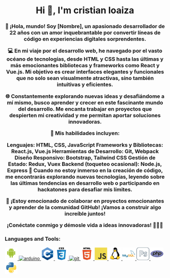 <h1 align="center">Hi 👋, I'm cristian loaiza</h1>
<h3 align="center">🚀 ¡Hola, mundo! Soy [Nombre], un apasionado desarrollador de 22 años con un amor inquebrantable por convertir líneas de código en experiencias digitales sorprendentes.

💻 En mi viaje por el desarrollo web, he navegado por el vasto océano de tecnologías, desde HTML y CSS hasta las últimas y más emocionantes bibliotecas y frameworks como React y Vue.js. Mi objetivo es crear interfaces elegantes y funcionales que no solo sean visualmente atractivas, sino también intuitivas y eficientes.

🌐 Constantemente explorando nuevas ideas y desafiándome a mí mismo, busco aprender y crecer en este fascinante mundo del desarrollo. Me encanta trabajar en proyectos que despierten mi creatividad y me permitan aportar soluciones innovadoras.

🔧 Mis habilidades incluyen:

Lenguajes: HTML, CSS, JavaScript
Frameworks y Bibliotecas: React.js, Vue.js
Herramientas de Desarrollo: Git, Webpack
Diseño Responsivo: Bootstrap, Tailwind CSS
Gestión de Estado: Redux, Vuex
Backend (toqueteo ocasional): Node.js, Express
🌈 Cuando no estoy inmerso en la creación de código, me encontrarás explorando nuevas tecnologías, leyendo sobre las últimas tendencias en desarrollo web o participando en hackatones para desafiar mis límites.

🤝 ¡Estoy emocionado de colaborar en proyectos emocionantes y aprender de la comunidad GitHub! ¡Vamos a construir algo increíble juntos!

¡Conéctate conmigo y démosle vida a ideas innovadoras! 👩‍💻🚀</h3>


<h3 align="left">Languages and Tools:</h3>
<p align="left"> <a href="https://developer.android.com" target="_blank" rel="noreferrer"> <img src="https://raw.githubusercontent.com/devicons/devicon/master/icons/android/android-original-wordmark.svg" alt="android" width="40" height="40"/> </a> <a href="https://www.arduino.cc/" target="_blank" rel="noreferrer"> <img src="https://cdn.worldvectorlogo.com/logos/arduino-1.svg" alt="arduino" width="40" height="40"/> </a> <a href="https://www.w3schools.com/cpp/" target="_blank" rel="noreferrer"> <img src="https://raw.githubusercontent.com/devicons/devicon/master/icons/cplusplus/cplusplus-original.svg" alt="cplusplus" width="40" height="40"/> </a> <a href="https://www.w3schools.com/css/" target="_blank" rel="noreferrer"> <img src="https://raw.githubusercontent.com/devicons/devicon/master/icons/css3/css3-original-wordmark.svg" alt="css3" width="40" height="40"/> </a> <a href="https://git-scm.com/" target="_blank" rel="noreferrer"> <img src="https://www.vectorlogo.zone/logos/git-scm/git-scm-icon.svg" alt="git" width="40" height="40"/> </a> <a href="https://www.w3.org/html/" target="_blank" rel="noreferrer"> <img src="https://raw.githubusercontent.com/devicons/devicon/master/icons/html5/html5-original-wordmark.svg" alt="html5" width="40" height="40"/> </a> <a href="https://developer.mozilla.org/en-US/docs/Web/JavaScript" target="_blank" rel="noreferrer"> <img src="https://raw.githubusercontent.com/devicons/devicon/master/icons/javascript/javascript-original.svg" alt="javascript" width="40" height="40"/> </a> <a href="https://www.linux.org/" target="_blank" rel="noreferrer"> <img src="https://raw.githubusercontent.com/devicons/devicon/master/icons/linux/linux-original.svg" alt="linux" width="40" height="40"/> </a> <a href="https://www.mysql.com/" target="_blank" rel="noreferrer"> <img src="https://raw.githubusercontent.com/devicons/devicon/master/icons/mysql/mysql-original-wordmark.svg" alt="mysql" width="40" height="40"/> </a> <a href="https://www.photoshop.com/en" target="_blank" rel="noreferrer"> <img src="https://raw.githubusercontent.com/devicons/devicon/master/icons/photoshop/photoshop-line.svg" alt="photoshop" width="40" height="40"/> </a> <a href="https://www.php.net" target="_blank" rel="noreferrer"> <img src="https://raw.githubusercontent.com/devicons/devicon/master/icons/php/php-original.svg" alt="php" width="40" height="40"/> </a> <a href="https://www.python.org" target="_blank" rel="noreferrer"> <img src="https://raw.githubusercontent.com/devicons/devicon/master/icons/python/python-original.svg" alt="python" width="40" height="40"/> </a> </p>
